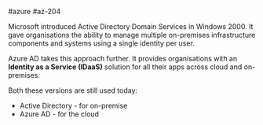 #azure #az-204 

Microsoft introduced Active Directory Domain Services in Windows 2000.
It gave organisations the ability to manage multiple on-premises infrastructure components and systems using a single identity per user.

Azure AD takes this approach further.
It provides organisations with an **Identity as a Service (IDaaS)** solution for all their apps across cloud and on-premises.

Both these versions are still used today:
- Active Directory - for on-premise
- Azure AD - for the cloud